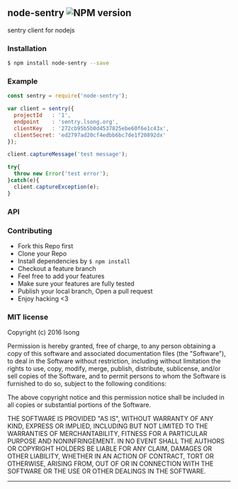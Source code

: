 ## node-sentry ![NPM version](https://img.shields.io/npm/v/node-sentry.svg?style=flat)

sentry client for nodejs

### Installation
```bash
$ npm install node-sentry --save
```

### Example
```js
const sentry = require('node-sentry');

var client = sentry({
  projectId   : '1',
  endpoint    : 'sentry.lsong.org',
  clientKey   : '272cb95b5b0d4537825ebe60f6e1c43x',
  clientSecret: 'ed2797ad20cf4edbb6bc7de1f20892dx'
});

client.captureMessage('test message');

try{
  throw new Error('test error');
}catch(e){
  client.captureException(e);
}

```

### API


### Contributing
- Fork this Repo first
- Clone your Repo
- Install dependencies by `$ npm install`
- Checkout a feature branch
- Feel free to add your features
- Make sure your features are fully tested
- Publish your local branch, Open a pull request
- Enjoy hacking <3

### MIT license
Copyright (c) 2016 lsong

Permission is hereby granted, free of charge, to any person obtaining a copy
of this software and associated documentation files (the &quot;Software&quot;), to deal
in the Software without restriction, including without limitation the rights
to use, copy, modify, merge, publish, distribute, sublicense, and/or sell
copies of the Software, and to permit persons to whom the Software is
furnished to do so, subject to the following conditions:

The above copyright notice and this permission notice shall be included in
all copies or substantial portions of the Software.

THE SOFTWARE IS PROVIDED &quot;AS IS&quot;, WITHOUT WARRANTY OF ANY KIND, EXPRESS OR
IMPLIED, INCLUDING BUT NOT LIMITED TO THE WARRANTIES OF MERCHANTABILITY,
FITNESS FOR A PARTICULAR PURPOSE AND NONINFRINGEMENT. IN NO EVENT SHALL THE
AUTHORS OR COPYRIGHT HOLDERS BE LIABLE FOR ANY CLAIM, DAMAGES OR OTHER
LIABILITY, WHETHER IN AN ACTION OF CONTRACT, TORT OR OTHERWISE, ARISING FROM,
OUT OF OR IN CONNECTION WITH THE SOFTWARE OR THE USE OR OTHER DEALINGS IN
THE SOFTWARE.

---

